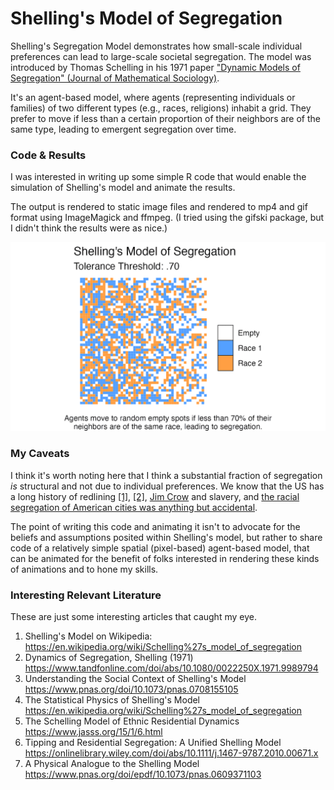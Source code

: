 # Shelling's Model of Segregation

Shelling's Segregation Model demonstrates how small-scale individual preferences can lead to large-scale societal segregation. The model was introduced by Thomas Schelling in his 1971 paper ["Dynamic Models of Segregation" (Journal of Mathematical Sociology)](https://www.tandfonline.com/doi/abs/10.1080/0022250X.1971.9989794).

It's an agent-based model, where agents (representing individuals or families) of two different types (e.g., races, religions) inhabit a grid. They prefer to move if less than a certain proportion of their neighbors are of the same type, leading to emergent segregation over time.

### Code & Results 

I was interested in writing up some simple R code that would enable the simulation of Shelling's model and animate the results. 

The output is rendered to static image files and rendered to mp4 and gif format using ImageMagick and ffmpeg. (I tried using the gifski package, but I didn't think the results were as nice.)

![gif output showing how segregation results over time (animated) with cells (blue and orange) labeled race 1 and race 2](shelling_model.gif)

### My Caveats 

I think it's worth noting here that I think a substantial fraction of segregation *is* structural and not due to individual preferences.  We know that the US has a long history of redlining [[1]](https://ncrc.org/holc-health/), [[2]](https://www.theguardian.com/us-news/2022/mar/09/redlining-air-pollution-us-cities), [Jim Crow](https://en.wikipedia.org/wiki/Jim_Crow_laws) and slavery, and [the racial segregation of American cities was anything but accidental](https://www.smithsonianmag.com/history/how-federal-government-intentionally-racially-segregated-american-cities-180963494/). 

The point of writing this code and animating it isn't to advocate for the beliefs and assumptions posited within Shelling's model, but rather to share code of a relatively simple spatial (pixel-based) agent-based model, that can be animated for the benefit of folks interested in rendering these kinds of animations and to hone my skills. 

### Interesting Relevant Literature

These are just some interesting articles that caught my eye. 

  1. Shelling's Model on Wikipedia: <https://en.wikipedia.org/wiki/Schelling%27s_model_of_segregation>
  2. Dynamics of Segregation, Shelling (1971) <https://www.tandfonline.com/doi/abs/10.1080/0022250X.1971.9989794>
  3. Understanding the Social Context of Shelling's Model <https://www.pnas.org/doi/10.1073/pnas.0708155105>
  4. The Statistical Physics of Shelling's Model <https://en.wikipedia.org/wiki/Schelling%27s_model_of_segregation>
  5. The Schelling Model of Ethnic Residential Dynamics <https://www.jasss.org/15/1/6.html>
  6. Tipping and Residential Segregation: A Unified Shelling Model <https://onlinelibrary.wiley.com/doi/abs/10.1111/j.1467-9787.2010.00671.x>
  7. A Physical Analogue to the Shelling Model <https://www.pnas.org/doi/epdf/10.1073/pnas.0609371103>
